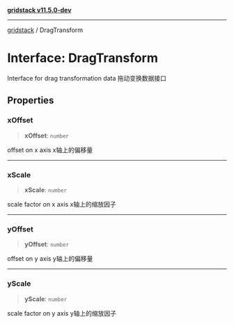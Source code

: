 [**gridstack v11.5.0-dev**](../README.md)

***

[gridstack](../globals.md) / DragTransform

# Interface: DragTransform

Interface for drag transformation data
拖动变换数据接口

## Properties

### xOffset

> **xOffset**: `number`

offset on x axis
x轴上的偏移量

***

### xScale

> **xScale**: `number`

scale factor on x axis
x轴上的缩放因子

***

### yOffset

> **yOffset**: `number`

offset on y axis
y轴上的偏移量

***

### yScale

> **yScale**: `number`

scale factor on y axis
y轴上的缩放因子

